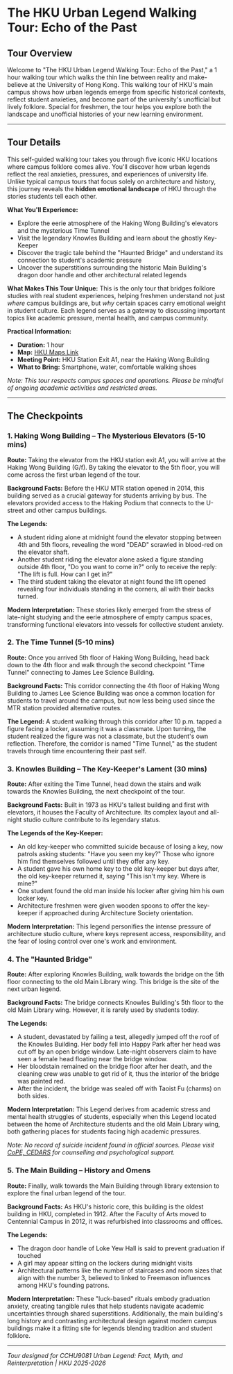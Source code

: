 # The HKU Urban Legend Walking Tour: Echo of the Past

## Tour Overview

Welcome to "The HKU Urban Legend Walking Tour: Echo of the Past," a 1 hour walking tour which walks the thin line between reality and make-believe at the University of Hong Kong. This walking tour of HKU's main campus shows how urban legends emerge from specific historical contexts, reflect student anxieties, and become part of the university's unofficial but lively folklore. Special for freshmen, the tour helps you explore both the landscape and unofficial histories of your new learning environment.

---

## Tour Details

This self-guided walking tour takes you through five iconic HKU locations where campus folklore comes alive. You'll discover how urban legends reflect the real anxieties, pressures, and experiences of university life. Unlike typical campus tours that focus solely on architecture and history, this journey reveals the **hidden emotional landscape** of HKU through the stories students tell each other.

**What You'll Experience:**

- Explore the eerie atmosphere of the Haking Wong Building's elevators and the mysterious Time Tunnel
- Visit the legendary Knowles Building and learn about the ghostly Key-Keeper
- Discover the tragic tale behind the "Haunted Bridge" and understand its connection to student's academic pressure
- Uncover the superstitions surrounding the historic Main Building's dragon door handle and other architectural related legends

**What Makes This Tour Unique:**
This is the only tour that bridges folklore studies with real student experiences, helping freshmen understand not just _where_ campus buildings are, but _why_ certain spaces carry emotional weight in student culture. Each legend serves as a gateway to discussing important topics like academic pressure, mental health, and campus community.

**Practical Information:**

- **Duration:** 1 hour
- **Map:** [HKU Maps Link](https://firstyear.hku.hk/essential-advices-for-thriving/maps/)
- **Meeting Point:** HKU Station Exit A1, near the Haking Wong Building
- **What to Bring:** Smartphone, water, comfortable walking shoes

_Note: This tour respects campus spaces and operations. Please be mindful of ongoing academic activities and restricted areas._

---

## The Checkpoints

### 1. Haking Wong Building – The Mysterious Elevators (5-10 mins)

**Route:** Taking the elevator from the HKU station exit A1, you will arrive at the Haking Wong Building (G/f). By taking the elevator to the 5th floor, you will come across the first urban legend of the tour.

**Background Facts:** Before the HKU MTR station opened in 2014, this building served as a crucial gateway for students arriving by bus. The elevators provided access to the Haking Podium that connects to the U-street and other campus buildings.

**The Legends:**

- A student riding alone at midnight found the elevator stopping between 4th and 5th floors, revealing the word "DEAD" scrawled in blood-red on the elevator shaft.
- Another student riding the elevator alone asked a figure standing outside 4th floor, "Do you want to come in?" only to receive the reply: "The lift is full. How can I get in?"
- The third student taking the elevator at night found the lift opened revealing four individuals standing in the corners, all with their backs turned.

**Modern Interpretation:** These stories likely emerged from the stress of late-night studying and the eerie atmosphere of empty campus spaces, transforming functional elevators into vessels for collective student anxiety.

### 2. The Time Tunnel (5-10 mins)

**Route:** Once you arrived 5th floor of Haking Wong Building, head back down to the 4th floor and walk through the second checkpoint "Time Tunnel" connecting to James Lee Science Building.

**Background Facts:** This corridor connecting the 4th floor of Haking Wong Building to James Lee Science Building was once a common location for students to travel around the campus, but now less being used since the MTR station provided alternative routes.

**The Legend:** A student walking through this corridor after 10 p.m. tapped a figure facing a locker, assuming it was a classmate. Upon turning, the student realized the figure was not a classmate, but the student's own reflection. Therefore, the corridor is named "Time Tunnel," as the student travels through time encountering their past self.

### 3. Knowles Building – The Key-Keeper's Lament (30 mins)

**Route:** After exiting the Time Tunnel, head down the stairs and walk towards the Knowles Building, the next checkpoint of the tour.

**Background Facts:** Built in 1973 as HKU's tallest building and first with elevators, it houses the Faculty of Architecture. Its complex layout and all-night studio culture contribute to its legendary status.

**The Legends of the Key-Keeper:**

- An old key-keeper who committed suicide because of losing a key, now patrols asking students: "Have you seen my key?" Those who ignore him find themselves followed until they offer any key.
- A student gave his own home key to the old key-keeper but days after, the old key-keeper returned it, saying "This isn't my key. Where is mine?"
- One student found the old man inside his locker after giving him his own locker key.
- Architecture freshmen were given wooden spoons to offer the key-keeper if approached during Architecture Society orientation.

**Modern Interpretation:** This legend personifies the intense pressure of architecture studio culture, where keys represent access, responsibility, and the fear of losing control over one's work and environment.

### 4. The "Haunted Bridge"

**Route:** After exploring Knowles Building, walk towards the bridge on the 5th floor connecting to the old Main Library wing. This bridge is the site of the next urban legend.

**Background Facts:** The bridge connects Knowles Building's 5th floor to the old Main Library wing. However, it is rarely used by students today.

**The Legends:**

- A student, devastated by failing a test, allegedly jumped off the roof of the Knowles Building. Her body fell into Happy Park after her head was cut off by an open bridge window. Late-night observers claim to have seen a female head floating near the bridge window.
- Her bloodstain remained on the bridge floor after her death, and the cleaning crew was unable to get rid of it, thus the interior of the bridge was painted red.
- After the incident, the bridge was sealed off with Taoist Fu (charms) on both sides.

**Modern Interpretation:** This Legend derives from academic stress and mental health struggles of students, especially when this Legend located between the home of Architecture students and the old Main Library wing, both gathering places for students facing high academic pressures.

_Note: No record of suicide incident found in official sources. Please visit [CoPE, CEDARS](https://www.cedars.hku.hk/cope/cps) for counselling and psychological support._

### 5. The Main Building – History and Omens

**Route:** Finally, walk towards the Main Building through library extension to explore the final urban legend of the tour.

**Background Facts:** As HKU's historic core, this building is the oldest building in HKU, completed in 1912. After the Faculty of Arts moved to Centennial Campus in 2012, it was refurbished into classrooms and offices.

**The Legends:**

- The dragon door handle of Loke Yew Hall is said to prevent graduation if touched
- A girl may appear sitting on the lockers during midnight visits
- Architectural patterns like the number of staircases and room sizes that align with the number 3, believed to linked to Freemason influences among HKU's founding patrons.

**Modern Interpretation:** These "luck-based" rituals embody graduation anxiety, creating tangible rules that help students navigate academic uncertainties through shared superstitions. Additionally, the main building's long history and contrasting architectural design against modern campus buildings make it a fitting site for legends blending tradition and student folklore.

---

_Tour designed for CCHU9081 Urban Legend: Fact, Myth, and Reinterpretation | HKU 2025-2026_
